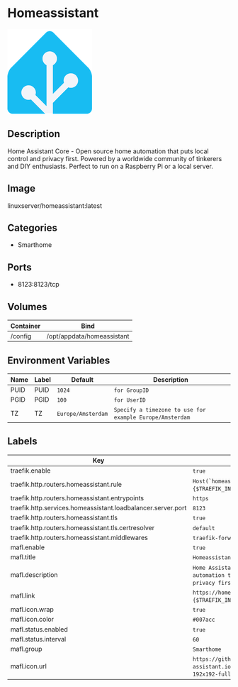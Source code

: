 # Homeassistant

![Logo](images/Homeassistant.png)

## Description
Home Assistant Core \- Open source home automation that puts local control and privacy first. Powered by a worldwide community of tinkerers and DIY enthusiasts. Perfect to run on a Raspberry Pi or a local server.

## Image
linuxserver/homeassistant:latest

## Categories
- Smarthome

## Ports
- 8123:8123/tcp

## Volumes
| Container | Bind |
|-----------|------|
| /config | /opt/appdata/homeassistant |

## Environment Variables
| Name | Label | Default | Description |
|------|-------|---------|-------------|
| PUID | PUID | ```1024``` | ```for GroupID``` |
| PGID | PGID | ```100``` | ```for UserID``` |
| TZ | TZ | ```Europe/Amsterdam``` | ```Specify a timezone to use for example Europe/Amsterdam``` |

## Labels
| Key | Value |
|-----|-------|
| traefik.enable | ```true``` |
| traefik.http.routers.homeassistant.rule | ```Host(`homeassistant.{$TRAEFIK_INGRESS_DOMAIN}`)``` |
| traefik.http.routers.homeassistant.entrypoints | ```https``` |
| traefik.http.services.homeassistant.loadbalancer.server.port | ```8123``` |
| traefik.http.routers.homeassistant.tls | ```true``` |
| traefik.http.routers.homeassistant.tls.certresolver | ```default``` |
| traefik.http.routers.homeassistant.middlewares | ```traefik-forward-auth``` |
| mafl.enable | ```true``` |
| mafl.title | ```Homeassistant``` |
| mafl.description | ```Home Assistant Core - Open source home automation that puts local control and privacy first.``` |
| mafl.link | ```https://homeassistant.{$TRAEFIK_INGRESS_DOMAIN}``` |
| mafl.icon.wrap | ```true``` |
| mafl.icon.color | ```#007acc``` |
| mafl.status.enabled | ```true``` |
| mafl.status.interval | ```60``` |
| mafl.group | ```Smarthome``` |
| mafl.icon.url | ```https://github.com/home-assistant/home-assistant.io/raw/next/source/images/favicon-192x192-full.png``` |

